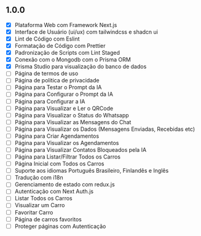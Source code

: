 ## 1.0.0

- [x] Plataforma Web com Framework Next.js
- [x] Interface de Usuário (ui/ux) com tailwindcss e shadcn ui
- [x] Lint de Código com Eslint
- [x] Formatação de Código com Prettier
- [x] Padronização de Scripts com Lint Staged
- [x] Conexão com o Mongodb com o Prisma ORM
- [x] Prisma Studio para visualização do banco de dados
- [ ] Página de termos de uso
- [ ] Página de politica de privacidade
- [ ] Página para Testar o Prompt da IA
- [ ] Página para Configurar o Prompt da IA
- [ ] Página para Configurar a IA
- [ ] Página para Visualizar e Ler o QRCode
- [ ] Página para Visualizar o Status do Whatsapp
- [ ] Página para Visualizar as Mensagens do Chat
- [ ] Página para Visualizar os Dados (Mensagens Enviadas, Recebidas etc)
- [ ] Página para Criar Agendamentos
- [ ] Página para Visualizar os Agendamentos
- [ ] Página para Visualizar Contatos Bloqueados pela IA
- [ ] Página para Listar/Filtrar Todos os Carros
- [ ] Página Inicial com Todos os Carros
- [ ] Suporte aos idiomas Português Brasileiro, Finlandês e Inglês
- [ ] Tradução com i18n
- [ ] Gerenciamento de estado com redux.js
- [ ] Autenticação com Next Auth.js
- [ ] Listar Todos os Carros
- [ ] Visualizar um Carro
- [ ] Favoritar Carro
- [ ] Página de carros favoritos
- [ ] Proteger páginas com Autenticação
